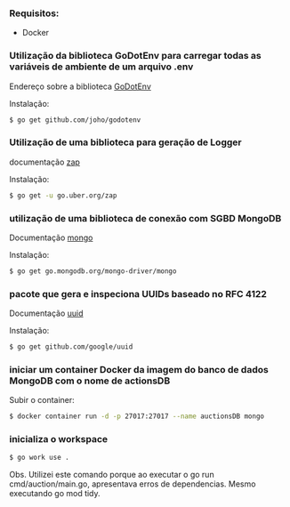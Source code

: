 ### Requisitos:
* Docker
  
### Utilização da biblioteca GoDotEnv para carregar todas as variáveis de ambiente de um arquivo .env
Endereço sobre a biblioteca [GoDotEnv](https://github.com/joho/godotenv)

Instalação:
```bash
$ go get github.com/joho/godotenv
```

### Utilização de uma biblioteca para geração de Logger
documentação [zap](https://pkg.go.dev/go.uber.org/zap#section-readme)

Instalação:
```bash
$ go get -u go.uber.org/zap
```
### utilização de uma biblioteca de conexão com SGBD MongoDB
Documentação [mongo](https://pkg.go.dev/go.mongodb.org/mongo-driver/mongo)

Instalação:
```bash
$ go get go.mongodb.org/mongo-driver/mongo
```
### pacote que gera e inspeciona UUIDs baseado no RFC 4122
Documentação [uuid](https://pkg.go.dev/github.com/google/uuid)

Instalação:
```bash
$ go get github.com/google/uuid
```



### iniciar um container Docker da imagem do banco de dados MongoDB com o nome de actionsDB

Subir o container:
```bash
$ docker container run -d -p 27017:27017 --name auctionsDB mongo
```

### inicializa o workspace
```bash
$ go work use .
```
Obs. Utilizei este comando porque ao executar o go run cmd/auction/main.go, apresentava erros de dependencias. Mesmo executando go mod tidy.
